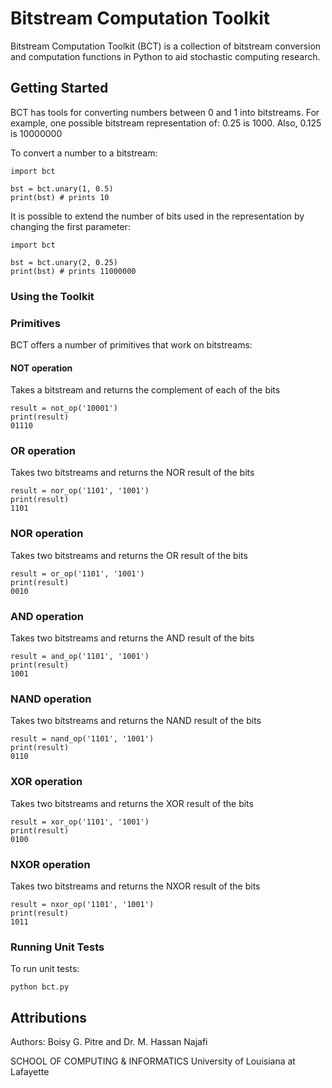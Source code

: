 # Bitstream Computation Toolkit

Bitstream Computation Toolkit (BCT) is a collection of bitstream conversion and computation functions in Python to aid stochastic computing research.

## Getting Started

BCT has tools for converting numbers between 0 and 1 into bitstreams. For example, one possible bitstream representation of: 0.25 is 1000. Also, 0.125 is 10000000
  
To convert a number to a bitstream:

```
import bct

bst = bct.unary(1, 0.5)
print(bst) # prints 10
```
 
It is possible to extend the number of bits used in the representation by changing the first parameter:

```
import bct

bst = bct.unary(2, 0.25)
print(bst) # prints 11000000
```

### Using the Toolkit

### Primitives
BCT offers a number of primitives that work on bitstreams:

#### NOT operation
Takes a bitstream and returns the complement of each of the bits
```
result = not_op('10001')
print(result)
01110
```

### OR operation
Takes two bitstreams and returns the NOR result of the bits
```
result = nor_op('1101', '1001')
print(result)
1101
```

### NOR operation
Takes two bitstreams and returns the OR result of the bits
```
result = or_op('1101', '1001')
print(result)
0010
```

### AND operation
Takes two bitstreams and returns the AND result of the bits
```
result = and_op('1101', '1001')
print(result)
1001
```

### NAND operation
Takes two bitstreams and returns the NAND result of the bits
```
result = nand_op('1101', '1001')
print(result)
0110
```

### XOR operation
Takes two bitstreams and returns the XOR result of the bits
```
result = xor_op('1101', '1001')
print(result)
0100
```

### NXOR operation
Takes two bitstreams and returns the NXOR result of the bits
```
result = nxor_op('1101', '1001')
print(result)
1011
```

### Running Unit Tests
To run unit tests:

```python bct.py```

## Attributions

Authors: Boisy G. Pitre and Dr. M. Hassan Najafi

SCHOOL OF COMPUTING & INFORMATICS
University of Louisiana at Lafayette
